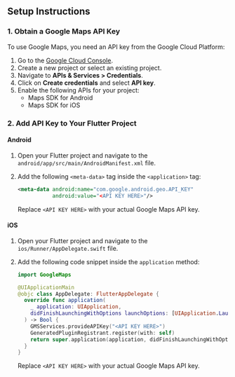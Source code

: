 ## Setup Instructions

### 1. Obtain a Google Maps API Key
To use Google Maps, you need an API key from the Google Cloud Platform:
1. Go to the [Google Cloud Console](https://console.cloud.google.com/).
2. Create a new project or select an existing project.
3. Navigate to **APIs & Services > Credentials**.
4. Click on **Create credentials** and select **API key**.
5. Enable the following APIs for your project:
    - Maps SDK for Android
    - Maps SDK for iOS

### 2. Add API Key to Your Flutter Project

#### Android

1. Open your Flutter project and navigate to the `android/app/src/main/AndroidManifest.xml` file.
2. Add the following `<meta-data>` tag inside the `<application>` tag:

   ```xml
   <meta-data android:name="com.google.android.geo.API_KEY"
              android:value="<API KEY HERE>"/>
   ```
   Replace `<API KEY HERE>` with your actual Google Maps API key.

#### iOS

1. Open your Flutter project and navigate to the `ios/Runner/AppDelegate.swift` file.
2. Add the following code snippet inside the `application` method:

   ```swift
   import GoogleMaps

   @UIApplicationMain
   @objc class AppDelegate: FlutterAppDelegate {
     override func application(
       _ application: UIApplication,
       didFinishLaunchingWithOptions launchOptions: [UIApplication.LaunchOptionsKey: Any]?
     ) -> Bool {
       GMSServices.provideAPIKey("<API KEY HERE>")
       GeneratedPluginRegistrant.register(with: self)
       return super.application(application, didFinishLaunchingWithOptions: launchOptions)
     }
   }
   ```
   Replace `<API KEY HERE>` with your actual Google Maps API key.
